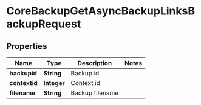 

# CoreBackupGetAsyncBackupLinksBackupRequest


## Properties

| Name | Type | Description | Notes |
|------------ | ------------- | ------------- | -------------|
|**backupid** | **String** | Backup id |  |
|**contextid** | **Integer** | Context id |  |
|**filename** | **String** | Backup filename |  |



